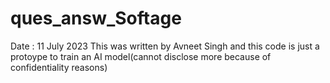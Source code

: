 # ques_answ_Softage
Date : 11 July 2023
This was written by Avneet Singh and this code is just a protoype to train an AI model(cannot disclose more because of confidentiality reasons)

